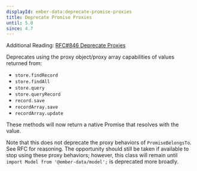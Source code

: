 ```yaml
---
displayId: ember-data:deprecate-promise-proxies
title: Deprecate Promise Proxies
until: 5.0
since: 4.7
---
```


Additional Reading: [RFC#846 Deprecate Proxies](https://rfcs.emberjs.com/id/0846-ember-data-deprecate-proxies)

Deprecates using the proxy object/proxy array capabilities of values returned from:

- `store.findRecord`
- `store.findAll`
- `store.query`
- `store.queryRecord`
- `record.save`
- `recordArray.save`
- `recordArray.update`

These methods will now return a native Promise that resolves with the value.

Note that this does not deprecate the proxy behaviors of `PromiseBelongsTo`. See RFC for reasoning. The opportunity should still be taken if available to stop using these proxy behaviors; however, this class will remain until `import Model from '@ember-data/model';` is deprecated more broadly.
